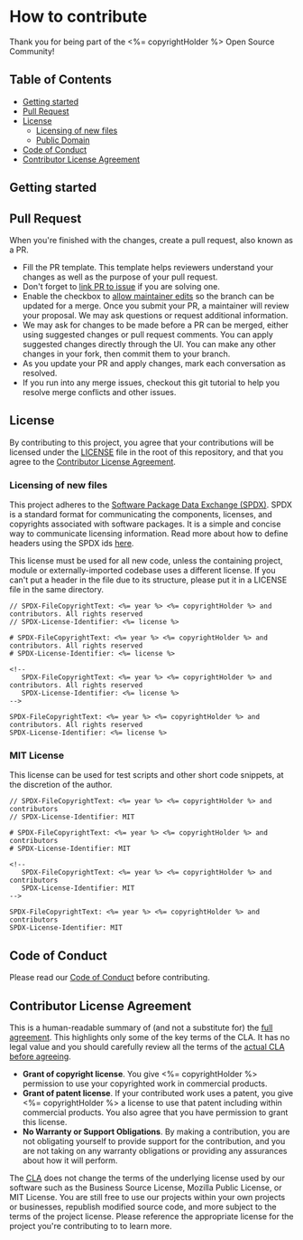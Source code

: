 # How to contribute

Thank you for being part of the <%= copyrightHolder %> Open Source Community!

## Table of Contents

- [Getting started](#getting-started)
- [Pull Request](#pull-request)
- [License](#license)
  - [Licensing of new files](#licensing-of-new-files)
  - [Public Domain](#public-domain)
- [Code of Conduct](#code-of-conduct)
- [Contributor License Agreement](#contributor-license-agreement)

## Getting started

<!-- TODO: Add technical instructions for contributors: How to install, how to test, etc. -->


## Pull Request
When you're finished with the changes, create a pull request, also known as a PR.

* Fill the PR template. This template helps reviewers understand your changes as well as the purpose of your pull request.
* Don't forget to [link PR to issue](https://docs.github.com/en/issues/tracking-your-work-with-issues/using-issues/linking-a-pull-request-to-an-issue) if you are solving one.
* Enable the checkbox to [allow maintainer edits](https://docs.github.com/en/pull-requests/collaborating-with-pull-requests/working-with-forks/allowing-changes-to-a-pull-request-branch-created-from-a-fork) so the branch can be updated for a merge. Once you submit your PR, a maintainer will review your proposal. We may ask questions or request additional information.
* We may ask for changes to be made before a PR can be merged, either using suggested changes or pull request comments. You can apply suggested changes directly through the UI. You can make any other changes in your fork, then commit them to your branch.
* As you update your PR and apply changes, mark each conversation as resolved.
* If you run into any merge issues, checkout this git tutorial to help you resolve merge conflicts and other issues.

## License

By contributing to this project, you agree that your contributions will be licensed under the [LICENSE](../LICENSE) file in the root of this repository, and that you agree to the [Contributor License Agreement](#contributor-license-agreement).

### Licensing of new files

This project adheres to the [Software Package Data Exchange (SPDX)](https://spdx.dev/). SPDX is a standard format for communicating the components, licenses, and copyrights associated with software packages. It is a simple and concise way to communicate licensing information. Read more about how to define headers using the SPDX ids [here](https://spdx.dev/learn/handling-license-info/).

This license must be used for all new code, unless the containing project, module or externally-imported codebase uses a different license. If you can't put a header in the file due to its structure, please put it in a LICENSE file in the same directory.

```
// SPDX-FileCopyrightText: <%= year %> <%= copyrightHolder %> and contributors. All rights reserved
// SPDX-License-Identifier: <%= license %>

# SPDX-FileCopyrightText: <%= year %> <%= copyrightHolder %> and contributors. All rights reserved
# SPDX-License-Identifier: <%= license %>

<!--
   SPDX-FileCopyrightText: <%= year %> <%= copyrightHolder %> and contributors. All rights reserved
   SPDX-License-Identifier: <%= license %>
-->

SPDX-FileCopyrightText: <%= year %> <%= copyrightHolder %> and contributors. All rights reserved
SPDX-License-Identifier: <%= license %>
```

### MIT License

This license can be used for test scripts and other short code snippets, at the discretion of the author.

```
// SPDX-FileCopyrightText: <%= year %> <%= copyrightHolder %> and contributors
// SPDX-License-Identifier: MIT

# SPDX-FileCopyrightText: <%= year %> <%= copyrightHolder %> and contributors
# SPDX-License-Identifier: MIT

<!--
   SPDX-FileCopyrightText: <%= year %> <%= copyrightHolder %> and contributors
   SPDX-License-Identifier: MIT
-->

SPDX-FileCopyrightText: <%= year %> <%= copyrightHolder %> and contributors
SPDX-License-Identifier: MIT
```

## Code of Conduct

Please read our [Code of Conduct](../.github/CODE_OF_CONDUCT.md) before contributing.

## Contributor License Agreement

This is a human-readable summary of (and not a substitute for) the [full agreement](./CLA.md). This highlights only some of the key terms of the CLA. It has no legal value and you should carefully review all the terms of the [actual CLA before agreeing](./CLA.md).

* __Grant of copyright license__. You give <%= copyrightHolder %> permission to use your copyrighted work in commercial products.
* __Grant of patent license__. If your contributed work uses a patent, you give <%= copyrightHolder %> a license to use that patent including within commercial products. You also agree that you have permission to grant this license.
* __No Warranty or Support Obligations__. By making a contribution, you are not obligating yourself to provide support for the contribution, and you are not taking on any warranty obligations or providing any assurances about how it will perform.

The [CLA](./CLA.md) does not change the terms of the underlying license used by our software such as the Business Source License, Mozilla Public License, or MIT License. You are still free to use our projects within your own projects or businesses, republish modified source code, and more subject to the terms of the project license. Please reference the appropriate license for the project you're contributing to to learn more.

